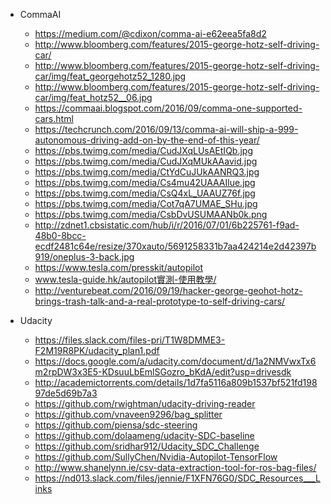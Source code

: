 - CommaAI
	- https://medium.com/@cdixon/comma-ai-e62eea5fa8d2
	- http://www.bloomberg.com/features/2015-george-hotz-self-driving-car/
	- http://www.bloomberg.com/features/2015-george-hotz-self-driving-car/img/feat_georgehotz52_1280.jpg
	- http://www.bloomberg.com/features/2015-george-hotz-self-driving-car/img/feat_hotz52__06.jpg
	- https://commaai.blogspot.com/2016/09/comma-one-supported-cars.html
	- https://techcrunch.com/2016/09/13/comma-ai-will-ship-a-999-autonomous-driving-add-on-by-the-end-of-this-year/
	- https://pbs.twimg.com/media/CudJXqLUsAEtIQb.jpg
	- https://pbs.twimg.com/media/CudJXqMUkAAavid.jpg
	- https://pbs.twimg.com/media/CtYdCuJUkAANRQ3.jpg
	- https://pbs.twimg.com/media/Cs4mu42UAAAIlue.jpg
	- https://pbs.twimg.com/media/CsQ4xL_UAAUZ76f.jpg
	- https://pbs.twimg.com/media/Cot7qA7UMAE_SHu.jpg
	- https://pbs.twimg.com/media/CsbDvUSUMAANb0k.png
	- http://zdnet1.cbsistatic.com/hub/i/r/2016/07/01/6b225761-f9ad-48b0-8bcc-ecdf2481c64e/resize/370xauto/5691258331b7aa424214e2d42397b919/oneplus-3-back.jpg
	- https://www.tesla.com/presskit/autopilot
	- www.tesla-guide.hk/autopilot實測-使用教學/
	- http://venturebeat.com/2016/09/19/hacker-george-geohot-hotz-brings-trash-talk-and-a-real-prototype-to-self-driving-cars/

- Udacity
	- https://files.slack.com/files-pri/T1W8DMME3-F2M19R8PK/udacity_plan1.pdf
	- https://docs.google.com/a/udacity.com/document/d/1a2NMVwxTx6m2rpDW3x3E5-KDsuuLbEmlSGozro_bKdA/edit?usp=drivesdk
	- http://academictorrents.com/details/1d7fa5116a809b1537bf521fd19897de5d69b7a3
	- https://github.com/rwightman/udacity-driving-reader
	- https://github.com/vnaveen9296/bag_splitter
	- https://github.com/piensa/sdc-steering
	- https://github.com/dolaameng/udacity-SDC-baseline
	- https://github.com/sridhar912/Udacity_SDC_Challenge
	- https://github.com/SullyChen/Nvidia-Autopilot-TensorFlow
	- http://www.shanelynn.ie/csv-data-extraction-tool-for-ros-bag-files/
	- https://nd013.slack.com/files/jennie/F1XFN76G0/SDC_Resources___Links
